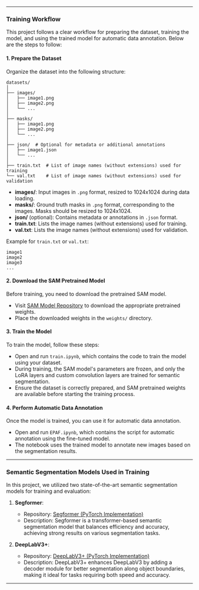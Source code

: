 
---

### Training Workflow

This project follows a clear workflow for preparing the dataset, training the model, and using the trained model for automatic data annotation. Below are the steps to follow:

#### 1. Prepare the Dataset

Organize the dataset into the following structure:

```
datasets/
│
├── images/
│   ├── image1.png
│   ├── image2.png
│   └── ...
│
├── masks/
│   ├── image1.png
│   ├── image2.png
│   └── ...
│
├── json/  # Optional for metadata or additional annotations
│   ├── image1.json
│   └── ...
│
├── train.txt  # List of image names (without extensions) used for training
└── val.txt    # List of image names (without extensions) used for validation
```

- **images/**: Input images in `.png` format, resized to 1024x1024 during data loading.
- **masks/**: Ground truth masks in `.png` format, corresponding to the images. Masks should be resized to 1024x1024.
- **json/** (optional): Contains metadata or annotations in `.json` format.
- **train.txt**: Lists the image names (without extensions) used for training.
- **val.txt**: Lists the image names (without extensions) used for validation.

Example for `train.txt` or `val.txt`:

```
image1
image2
image3
...
```

#### 2. Download the SAM Pretrained Model

Before training, you need to download the pretrained SAM model.

- Visit [SAM Model Repository](https://github.com/facebookresearch/segment-anything) to download the appropriate pretrained weights. 
- Place the downloaded weights in the `weights/` directory.

#### 3. Train the Model

To train the model, follow these steps:

- Open and run `train.ipynb`, which contains the code to train the model using your dataset.
- During training, the SAM model's parameters are frozen, and only the LoRA layers and custom convolution layers are trained for semantic segmentation.
- Ensure the dataset is correctly prepared, and SAM pretrained weights are available before starting the training process.

#### 4. Perform Automatic Data Annotation

Once the model is trained, you can use it for automatic data annotation.

- Open and run `EPAF.ipynb`, which contains the script for automatic annotation using the fine-tuned model.
- The notebook uses the trained model to annotate new images based on the segmentation results.

---

### Semantic Segmentation Models Used in Training

In this project, we utilized two state-of-the-art semantic segmentation models for training and evaluation:

1. **Segformer**: 
   - Repository: [Segformer (PyTorch Implementation)](https://github.com/bubbliiiing/segformer-pytorch)
   - Description: Segformer is a transformer-based semantic segmentation model that balances efficiency and accuracy, achieving strong results on various segmentation tasks.

2. **DeepLabV3+**:
   - Repository: [DeepLabV3+ (PyTorch Implementation)](https://github.com/bubbliiiing/deeplabv3-plus-pytorch)
   - Description: DeepLabV3+ enhances DeepLabV3 by adding a decoder module for better segmentation along object boundaries, making it ideal for tasks requiring both speed and accuracy.

---
